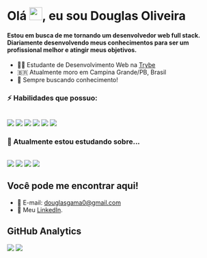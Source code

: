 <h1 align="left">Olá <img src="https://raw.githubusercontent.com/kaueMarques/kaueMarques/master/hi.gif" width="30px">, eu sou Douglas Oliveira</h1>

  #### Estou em busca de me tornando um desenvolvedor web full stack. Diariamente desenvolvendo meus conhecimentos para ser um profissional melhor e atingir meus objetivos.

- 👨‍💻 Estudante de Desenvolvimento Web na [Trybe](https://www.betrybe.com/)
- 🇧🇷 Atualmente moro em Campina Grande/PB, Brasil 
- 🔭 Sempre buscando conhecimento!

### ⚡ Habilidades que possuo:

<br />

<span>
  <img src="https://img.icons8.com/color/48/000000/javascript--v1.png"/>
</span>
<span>
  <img src="https://img.icons8.com/color/48/000000/html-5--v1.png"/>
</span>
<span>
  <img src="https://img.icons8.com/color/48/000000/css3.png"/>
</span>
<span>
  <img src="https://img.icons8.com/ultraviolet/40/000000/react--v1.png"/>
</span>
<span>
  <img src="https://img.icons8.com/color/48/000000/redux.png"/>
</span>
</span>
<span>
  <img src="https://img.icons8.com/material-outlined/48/000000/github.png"/>
</span>

<br />

### 🌱 Atualmente estou estudando sobre...

<br/>


<span>
  <img src="https://img.icons8.com/fluency/48/000000/node-js.png" />
</span>
<span>
  <img src="https://img.icons8.com/external-tal-revivo-color-tal-revivo/48/000000/external-mongodb-a-cross-platform-document-oriented-database-program-logo-color-tal-revivo.png" />
</span>
<span>
  <img src="https://img.icons8.com/color/48/000000/mysql-logo.png" />
</span>
<span>
  <img src="https://img.icons8.com/color/48/000000/typescript.png" />
</span>


<br>

## **Você pode me encontrar aqui!**

* 📧 E-mail: douglasgama0@gmail.com
* 📝 Meu <a href="https://www.linkedin.com/in/douglas-d-oliveira/" target="_blank">LinkedIn</a>.

## **GitHub Analytics**

<span>

  <img src="https://github-readme-stats.vercel.app/api?username=Doug77&show_icons=true&theme=github_dark&custom_title=Stats ⤵&hide_border=true" />

</span>

<span>

  <img src="https://github-readme-stats.vercel.app/api/top-langs/?username=Doug77&layout=default&theme=github_dark&hide_border=true" />

</span>

